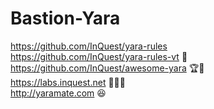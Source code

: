 # Bastion-Yara</br>
https://github.com/InQuest/yara-rules</br>
https://github.com/InQuest/yara-rules-vt 📖</br>
https://github.com/InQuest/awesome-yara 🏆🥇</br>
https://labs.inquest.net 🥼🔬🧪</br>
http://yaramate.com 😆</br>
